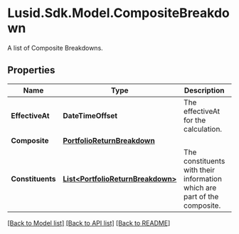 # Lusid.Sdk.Model.CompositeBreakdown
A list of Composite Breakdowns.

## Properties

Name | Type | Description | Notes
------------ | ------------- | ------------- | -------------
**EffectiveAt** | **DateTimeOffset** | The effectiveAt for the calculation. | 
**Composite** | [**PortfolioReturnBreakdown**](PortfolioReturnBreakdown.md) |  | [optional] 
**Constituents** | [**List&lt;PortfolioReturnBreakdown&gt;**](PortfolioReturnBreakdown.md) | The constituents with their information which are part of the composite. | [optional] 

[[Back to Model list]](../README.md#documentation-for-models) [[Back to API list]](../README.md#documentation-for-api-endpoints) [[Back to README]](../README.md)

